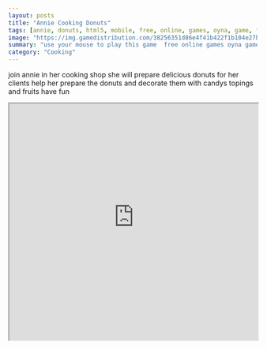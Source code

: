 ```yaml
---
layout: posts
title: "Annie Cooking Donuts"
tags: [annie, donuts, html5, mobile, free, online, games, oyna, game, free, games, play, play, games]
image: "https://img.gamedistribution.com/38256351d86e4f41b422f1b104e27bd4.jpg"
summary: "use your mouse to play this game  free online games oyna game free games play play games"
category: "Cooking"
---
```


join annie in her cooking shop she will prepare delicious donuts for her clients help her prepare the donuts and decorate them with candys topings and fruits have fun

<iframe width="100%" height="480px;" src="https://html5.gamedistribution.com/38256351d86e4f41b422f1b104e27bd4/"></iframe>